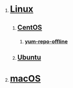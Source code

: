 1. # [Linux](linux/SUMMARY.md)
    1. ## [CentOS](linux/centos/SUMMARY.md)
        1. ### [yum-repo-offline](linux/centos/01-yum-repo-offline.md)
    1. ## [Ubuntu](linux/ubuntu/SUMMARY.md)
1. # [macOS](mac/SUMMARY.md)
